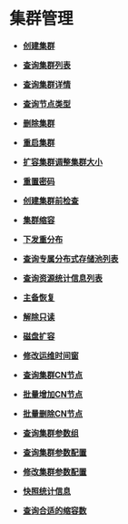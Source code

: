 # 集群管理<a name="ZH-CN_TOPIC_0000001437421869"></a>

 

-   **[创建集群](创建集群.md)**  

-   **[查询集群列表](查询集群列表.md)**  

-   **[查询集群详情](查询集群详情.md)**  

-   **[查询节点类型](查询节点类型.md)**  

-   **[删除集群](删除集群.md)**  

-   **[重启集群](重启集群.md)**  

-   **[扩容集群调整集群大小](扩容集群调整集群大小.md)**  

-   **[重置密码](重置密码.md)**  

-   **[创建集群前检查](创建集群前检查.md)**  

-   **[集群缩容](集群缩容.md)**  

-   **[下发重分布](下发重分布.md)**  

-   **[查询专属分布式存储池列表](查询专属分布式存储池列表.md)**  

-   **[查询资源统计信息列表](查询资源统计信息列表.md)**  

-   **[主备恢复](主备恢复.md)**  

-   **[解除只读](解除只读.md)**  

-   **[磁盘扩容](磁盘扩容.md)**  

-   **[修改运维时间窗](修改运维时间窗.md)**  

-   **[查询集群CN节点](查询集群CN节点.md)**  

-   **[批量增加CN节点](批量增加CN节点.md)**  

-   **[批量删除CN节点](批量删除CN节点.md)**  

-   **[查询集群参数组](查询集群参数组.md)**  

-   **[查询集群参数配置](查询集群参数配置.md)**  

-   **[修改集群参数配置](修改集群参数配置.md)**  

-   **[快照统计信息](快照统计信息.md)**  

-   **[查询合适的缩容数](查询合适的缩容数.md)**  


